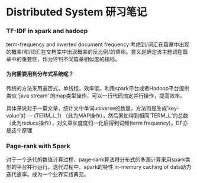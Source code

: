 # Distributed System 研习笔记
### TF-IDF in spark and hadoop
term-frequency and inverted document frequency 
考虑到/词汇在篇章中出现的概率/和/词汇在文档库中出现概率的反比例/的乘积。意义是确定该主题词在篇章中的重要性，作为评判不同篇章相似度的指标。

#### 为何需要用到分布式系统呢？
传统的方法采用遍历式，单线程，效率低。利用spark平台或者Hadoop平台提供类似 ‘java stream’ 的map类型操作，可以一行代码搞定并行操作，提高效率。

具体来说对于一篇文章，统计文中单词universe的数量，方法则是生成’key-value’对 — (TERM\_i\_,1) （此为MAP操作），然后累加得到相同’TERM\_i\_’的总数（此为reduce操作），对文章长度度归一化后得到词频(term frequency)。DF亦是这个原理

### Page-rank with Spark
对于一个迭代的数值计算过程，page-rank算法将分布式的多源计算采用spark类型的平台并行运行。迭代过程中，spark的特性 in-memory caching of data助力迭代速率。成为一个业界实践典范。